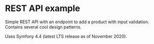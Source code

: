 # REST API example

Simple REST API with an endpoint to add a product with input validation.  
Contains several cool design patterns.

Uses Symfony 4.4 (latest LTS release as of November 2020).
